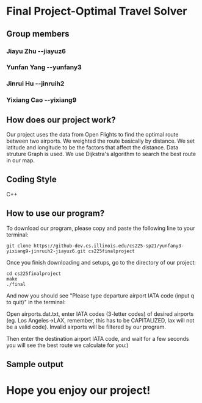 # Final Project-Optimal Travel Solver

## Group members

### Jiayu Zhu --jiayuz6
### Yunfan Yang --yunfany3
### Jinrui Hu --jinruih2
### Yixiang Cao --yixiang9




## How does our project work?
Our project uses the data from Open Flights to find the optimal route between two airports. We weighted the route basically by distance. We set latitude and longitude to be the factors that affect the distance. Data struture Graph is used. We use Dijkstra's algorithm to search the best route in our map.


## Coding Style

C++ 


## How to use our program?

To download our program, please copy and paste the following line to your terminal:

    git clone https://github-dev.cs.illinois.edu/cs225-sp21/yunfany3-yixiang9-jinruih2-jiayuz6.git cs225finalproject
    
Once you finish downloading and setups, go to the directory of our project:
    
    cd cs225finalproject
    make
    ./final
    
And now you should see "Please type departure airport IATA code (input q to quit)" in the terminal:

Open airports.dat.txt, enter IATA codes (3-letter codes) of desired airports (eg. Los Angeles->LAX, remember, this has to be CAPITALIZED, lax will not be a valid code). Invalid airports will be filtered by our program.

Then enter the destination airport IATA code, and wait for a few seconds you will see the best route we calculate for you:)


## Sample output









# Hope you enjoy our project!

